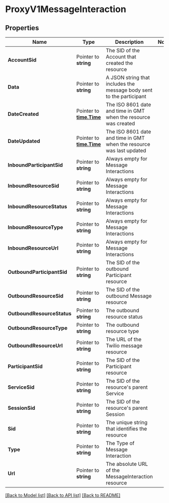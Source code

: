 # ProxyV1MessageInteraction

## Properties

Name | Type | Description | Notes
------------ | ------------- | ------------- | -------------
**AccountSid** | Pointer to **string** | The SID of the Account that created the resource |
**Data** | Pointer to **string** | A JSON string that includes the message body sent to the participant |
**DateCreated** | Pointer to [**time.Time**](time.Time.md) | The ISO 8601 date and time in GMT when the resource was created |
**DateUpdated** | Pointer to [**time.Time**](time.Time.md) | The ISO 8601 date and time in GMT when the resource was last updated |
**InboundParticipantSid** | Pointer to **string** | Always empty for Message Interactions |
**InboundResourceSid** | Pointer to **string** | Always empty for Message Interactions |
**InboundResourceStatus** | Pointer to **string** | Always empty for Message Interactions |
**InboundResourceType** | Pointer to **string** | Always empty for Message Interactions |
**InboundResourceUrl** | Pointer to **string** | Always empty for Message Interactions |
**OutboundParticipantSid** | Pointer to **string** | The SID of the outbound Participant resource |
**OutboundResourceSid** | Pointer to **string** | The SID of the outbound Message resource |
**OutboundResourceStatus** | Pointer to **string** | The outbound resource status |
**OutboundResourceType** | Pointer to **string** | The outbound resource type |
**OutboundResourceUrl** | Pointer to **string** | The URL of the Twilio message resource |
**ParticipantSid** | Pointer to **string** | The SID of the Participant resource |
**ServiceSid** | Pointer to **string** | The SID of the resource's parent Service |
**SessionSid** | Pointer to **string** | The SID of the resource's parent Session |
**Sid** | Pointer to **string** | The unique string that identifies the resource |
**Type** | Pointer to **string** | The Type of Message Interaction |
**Url** | Pointer to **string** | The absolute URL of the MessageInteraction resource |

[[Back to Model list]](../README.md#documentation-for-models) [[Back to API list]](../README.md#documentation-for-api-endpoints) [[Back to README]](../README.md)


